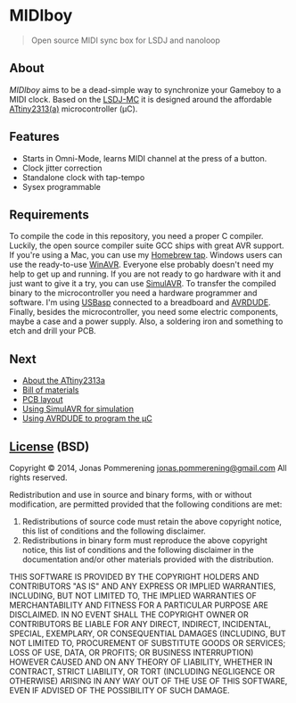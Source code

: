 # MIDIboy

> Open source MIDI sync box for LSDJ and nanoloop

## About

_MIDIboy_ aims to be a dead-simple way to synchronize your Gameboy to a MIDI clock.
Based on the [LSDJ-MC](http://www.firestarter-music.de/lsdj/) it is designed around
the affordable [ATtiny2313(a)][attiny2313a] microcontroller (µC).

## Features

- Starts in Omni-Mode, learns MIDI channel at the press of a button.
- Clock jitter correction
- Standalone clock with tap-tempo
- Sysex programmable

## Requirements

To compile the code in this repository, you need a proper C compiler. Luckily, the
open source compiler suite GCC ships with great AVR support. If you're using a Mac,
you can use my [Homebrew tap](/jpommerening/homebrew-avr). Windows users can use the
ready-to-use [WinAVR][]. Everyone else probably doesn't need my help to get up and
running.
If you are not ready to go hardware with it and just want to give it a try, you can
use [SimulAVR][].
To transfer the compiled binary to the microcontroller you need a hardware programmer
and software. I'm using [USBasp][] connected to a breadboard and [AVRDUDE][].
Finally, besides the microcontroller, you need some electric components, maybe a case
and a power supply. Also, a soldering iron and something to etch and drill your PCB.

## Next

- [About the ATtiny2313a](docs/attiny2313a.md)
- [Bill of materials](docs/bom.md)
- [PCB layout](docs/pcb.md)
- [Using SimulAVR for simulation](docs/simulavr.md)
- [Using AVRDUDE to program the µC](docs/avrdude.md)

[winavr]: http://www.mikrocontroller.net/articles/WinAVR
[usbasp]: http://www.fischl.de/usbasp/
[avrdude]: http://www.nongnu.org/avrdude/
[simulavr]: http://www.nongnu.org/simulavr/
[attiny2313a]: http://www.atmel.com/devices/attiny2313a.aspx

## [License](LICENSE-BSD) (BSD)

Copyright &copy; 2014, Jonas Pommerening <jonas.pommerening@gmail.com>
All rights reserved.

Redistribution and use in source and binary forms, with or without
modification, are permitted provided that the following conditions are met:

1.  Redistributions of source code must retain the above copyright notice, this
    list of conditions and the following disclaimer.
2.  Redistributions in binary form must reproduce the above copyright notice,
    this list of conditions and the following disclaimer in the documentation
    and/or other materials provided with the distribution.

THIS SOFTWARE IS PROVIDED BY THE COPYRIGHT HOLDERS AND CONTRIBUTORS "AS IS" AND
ANY EXPRESS OR IMPLIED WARRANTIES, INCLUDING, BUT NOT LIMITED TO, THE IMPLIED
WARRANTIES OF MERCHANTABILITY AND FITNESS FOR A PARTICULAR PURPOSE ARE
DISCLAIMED. IN NO EVENT SHALL THE COPYRIGHT OWNER OR CONTRIBUTORS BE LIABLE FOR
ANY DIRECT, INDIRECT, INCIDENTAL, SPECIAL, EXEMPLARY, OR CONSEQUENTIAL DAMAGES
(INCLUDING, BUT NOT LIMITED TO, PROCUREMENT OF SUBSTITUTE GOODS OR SERVICES;
LOSS OF USE, DATA, OR PROFITS; OR BUSINESS INTERRUPTION) HOWEVER CAUSED AND
ON ANY THEORY OF LIABILITY, WHETHER IN CONTRACT, STRICT LIABILITY, OR TORT
(INCLUDING NEGLIGENCE OR OTHERWISE) ARISING IN ANY WAY OUT OF THE USE OF THIS
SOFTWARE, EVEN IF ADVISED OF THE POSSIBILITY OF SUCH DAMAGE.
